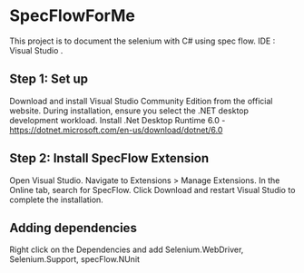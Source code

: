 # SpecFlowForMe
This project is to document the selenium with C# using spec flow. IDE : Visual Studio .

## Step 1: Set up

Download and install Visual Studio Community Edition from the official website.
During installation, ensure you select the .NET desktop development workload.
Install .Net Desktop Runtime 6.0 -https://dotnet.microsoft.com/en-us/download/dotnet/6.0


## Step 2: Install SpecFlow Extension
Open Visual Studio.
Navigate to Extensions > Manage Extensions.
In the Online tab, search for SpecFlow.
Click Download and restart Visual Studio to complete the installation.

## Adding dependencies

Right click on the Dependencies and add Selenium.WebDriver, Selenium.Support, specFlow.NUnit


